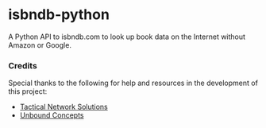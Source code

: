 isbndb-python
=============

A Python API to isbndb.com to look up book data on the Internet without Amazon or Google.

### Credits

Special thanks to the following for help and resources in the development of this project:

* [Tactical Network Solutions](http://tacnetsol.com)
* [Unbound Concepts](https://unboundconcepts.com)
